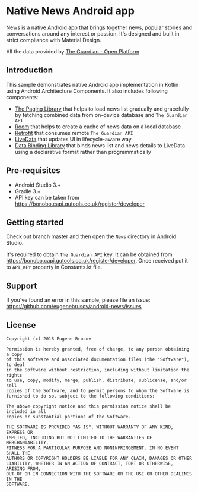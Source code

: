 # Native News Android app
News is a native Android app that brings together news, popular stories and conversations around any interest or passion. It's designed and built in strict compliance with Material Design.

All the data provided by [The Guardian - Open Platform](https://open-platform.theguardian.com)

Introduction
------------
This sample demonstrates native Android app implementation in Kotlin using Android Architecture Components. It also includes following components:
- [The Paging Library](https://developer.android.com/topic/libraries/architecture/paging/) that helps to load news list gradually and gracefully by fetching combined data from on-device database and `The Guardian API`
- [Room](https://developer.android.com/topic/libraries/architecture/room) that helps to create a cache of news data on a local database
- [Retrofit](http://square.github.io/retrofit/) that consumes remote `The Guardian API` 
- [LiveData](https://developer.android.com/topic/libraries/architecture/livedata) that updates UI in lifecycle-aware way
- [Data Binding Library](https://developer.android.com/topic/libraries/data-binding/) that binds news list and news details to LiveData using a declarative format rather than programmatically

Pre-requisites
--------------

- Android Studio 3.+
- Gradle 3.+
- API key can be taken from https://bonobo.capi.gutools.co.uk/register/developer

Getting started
---------------

Check out branch master and then open the `News` directory in Android Studio. 

It's required to obtain `The Guardian API` key. It can be obtained from https://bonobo.capi.gutools.co.uk/register/developer. Once received put it to `API_KEY` property in Constants.kt file.

Support
-------

If you've found an error in this sample, please file an issue: https://github.com/eugenebrusov/android-news/issues

License
-------
```
Copyright (c) 2018 Eugene Brusov

Permission is hereby granted, free of charge, to any person obtaining a copy
of this software and associated documentation files (the "Software"), to deal
in the Software without restriction, including without limitation the rights
to use, copy, modify, merge, publish, distribute, sublicense, and/or sell
copies of the Software, and to permit persons to whom the Software is
furnished to do so, subject to the following conditions:

The above copyright notice and this permission notice shall be included in all
copies or substantial portions of the Software.

THE SOFTWARE IS PROVIDED "AS IS", WITHOUT WARRANTY OF ANY KIND, EXPRESS OR
IMPLIED, INCLUDING BUT NOT LIMITED TO THE WARRANTIES OF MERCHANTABILITY,
FITNESS FOR A PARTICULAR PURPOSE AND NONINFRINGEMENT. IN NO EVENT SHALL THE
AUTHORS OR COPYRIGHT HOLDERS BE LIABLE FOR ANY CLAIM, DAMAGES OR OTHER
LIABILITY, WHETHER IN AN ACTION OF CONTRACT, TORT OR OTHERWISE, ARISING FROM,
OUT OF OR IN CONNECTION WITH THE SOFTWARE OR THE USE OR OTHER DEALINGS IN THE
SOFTWARE.
```